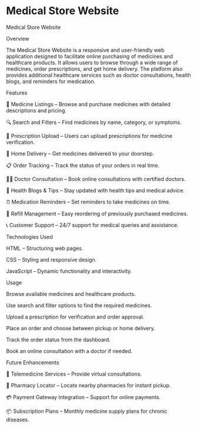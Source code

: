 # Medical Store Website

Medical Store Website

Overview

The Medical Store Website is a responsive and user-friendly web application designed to facilitate online purchasing of medicines and healthcare products. It allows users to browse through a wide range of medicines, order prescriptions, and get home delivery. The platform also provides additional healthcare services such as doctor consultations, health blogs, and reminders for medication.

Features

🏥 Medicine Listings – Browse and purchase medicines with detailed descriptions and pricing.

🔍 Search and Filters – Find medicines by name, category, or symptoms.

💊 Prescription Upload – Users can upload prescriptions for medicine verification.

🚚 Home Delivery – Get medicines delivered to your doorstep.

📋 Order Tracking – Track the status of your orders in real time.

👩‍⚕️ Doctor Consultation – Book online consultations with certified doctors.

📖 Health Blogs & Tips – Stay updated with health tips and medical advice.

⏰ Medication Reminders – Set reminders to take medicines on time.

🔄 Refill Management – Easy reordering of previously purchased medicines.

📞 Customer Support – 24/7 support for medical queries and assistance.

Technologies Used

HTML – Structuring web pages.

CSS – Styling and responsive design.

JavaScript – Dynamic functionality and interactivity.

Usage

Browse available medicines and healthcare products.

Use search and filter options to find the required medicines.

Upload a prescription for verification and order approval.

Place an order and choose between pickup or home delivery.

Track the order status from the dashboard.

Book an online consultation with a doctor if needed.

Future Enhancements

🏥 Telemedicine Services – Provide virtual consultations.

🏪 Pharmacy Locator – Locate nearby pharmacies for instant pickup.

💳 Payment Gateway Integration – Support for online payments.

📦 Subscription Plans – Monthly medicine supply plans for chronic diseases.
